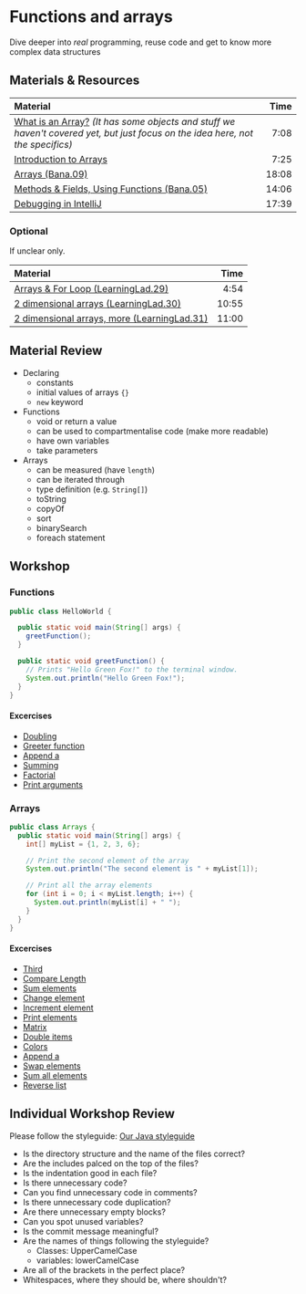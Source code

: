 # Functions and arrays
Dive deeper into *real* programming, reuse code and get to know more complex data structures


## Materials & Resources
| Material | Time |
|:-------- |-----:|
|[What is an Array?](https://www.youtube.com/watch?v=NptnmWvkbTw) *(It has some objects and stuff we haven't covered yet, but just focus on the idea here, not the specifics)*|7:08|
|[Introduction to Arrays](https://www.youtube.com/watch?v=L06uGnF4IpY)|7:25|
|[Arrays (Bana.09)](https://www.youtube.com/watch?v=eNPX2pTiaHI)|18:08|
|[Methods & Fields, Using Functions (Bana.05)](https://www.youtube.com/watch?v=1HTsLK_m2ao)|14:06|
|[Debugging in IntelliJ](https://www.youtube.com/watch?v=1bCgzjatcr4)|17:39|


### Optional
If unclear only.

| Material | Time |
|:-------- |-----:|
|[Arrays & For Loop (LearningLad.29)](https://www.youtube.com/watch?v=UZOxpbtlVWg)|4:54|
|[2 dimensional arrays (LearningLad.30)](https://www.youtube.com/watch?v=udHgmxK9oAI)|10:55|
|[2 dimensional arrays, more (LearningLad.31)](https://www.youtube.com/watch?v=w40VcpGWHBM)|11:00|


## Material Review
- Declaring
  - constants
  - initial values of arrays `{}`
  - `new` keyword
- Functions
  - void or return a value
  - can be used to compartmentalise code (make more readable)
  - have own variables
  - take parameters
- Arrays
  - can be measured (have `length`)
  - can be iterated through
  - type definition (e.g. `String[]`)
  - toString
  - copyOf
  - sort
  - binarySearch
  - foreach statement


## Workshop

### Functions

```java
public class HelloWorld {

  public static void main(String[] args) {
    greetFunction();
  }

  public static void greetFunction() {
    // Prints "Hello Green Fox!" to the terminal window.
    System.out.println("Hello Green Fox!");
  }
}
```

#### Excercises
-  [Doubling](exercises/functions/doubling/Doubling.java)
-  [Greeter function](exercises/functions/greet/Greet.java)
-  [Append a](exercises/functions/append-a/AppendA.java)
-  [Summing](exercises/functions/sum/Sum.java)
-  [Factorial](exercises/functions/factorio/Factorio.java)
-  [Print arguments](exercises/functions/printer/Printer.java)

### Arrays

```java
public class Arrays {
  public static void main(String[] args) {
    int[] myList = {1, 2, 3, 6};

    // Print the second element of the array
    System.out.println("The second element is " + myList[1]);

    // Print all the array elements
    for (int i = 0; i < myList.length; i++) {
      System.out.println(myList[i] + " ");
    }
  }
}
```

#### Excercises
-  [Third](exercises/arrays/third/Third.java)
-  [Compare Length](exercises/arrays/compare-length/CompareLength.java)
-  [Sum elements](exercises/arrays/sum-elements/SumElements.java)
-  [Change element](exercises/arrays/change-element/ChangeElement.java)
-  [Increment element](exercises/arrays/increment-element/IncrementElement.java)
-  [Print elements](exercises/arrays/print-all/PrintAll.java)
-  [Matrix](exercises/arrays/diagonal-matrix/DiagonalMatrix.java)
-  [Double items](exercises/arrays/double-items/DoubleItems.java)
-  [Colors](exercises/arrays/colors/Colors.java)
-  [Append a](exercises/arrays/append-a/AppendA.java)
-  [Swap elements](exercises/arrays/swap-elements/SwapElements.java)
-  [Sum all elements](exercises/arrays/sum-all/SumAll.java)
-  [Reverse list](exercises/arrays/reverse/Reverse.java)


## Individual Workshop Review
Please follow the styleguide: [Our Java styleguide](../../styleguide/java.md)

- Is the directory structure and the name of the files correct?
- Are the includes palced on the top of the files?
- Is the indentation good in each file?
- Is there unnecessary code?
- Can you find unnecessary code in comments?
- Is there unnecessary code duplication?
- Are there unnecessary empty blocks?
- Can you spot unused variables?
- Is the commit message meaningful?
- Are the names of things following the styleguide?
    - Classes: UpperCamelCase
    - variables: lowerCamelCase
- Are all of the brackets in the perfect place?
- Whitespaces, where they should be, where shouldn't?
